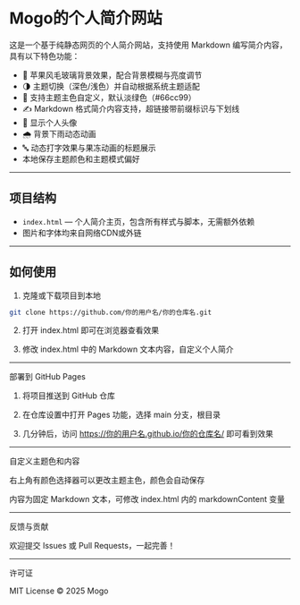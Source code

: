 # Mogo的个人简介网站

这是一个基于纯静态网页的个人简介网站，支持使用 Markdown 编写简介内容，具有以下特色功能：

- 🍏 苹果风毛玻璃背景效果，配合背景模糊与亮度调节
- 🌗 主题切换（深色/浅色）并自动根据系统主题适配
- 🎨 支持主题主色自定义，默认淡绿色（#66cc99）
- ✍️ Markdown 格式简介内容支持，超链接带前缀标识与下划线
- 👤 显示个人头像
- 🌧️ 背景下雨动态动画
- 🔤 动态打字效果与果冻动画的标题展示
- 本地保存主题颜色和主题模式偏好

---

## 项目结构

- `index.html` — 个人简介主页，包含所有样式与脚本，无需额外依赖
- 图片和字体均来自网络CDN或外链

---

## 如何使用

1. 克隆或下载项目到本地

```bash
git clone https://github.com/你的用户名/你的仓库名.git
```

2. 打开 index.html 即可在浏览器查看效果


3. 修改 index.html 中的 Markdown 文本内容，自定义个人简介




---

部署到 GitHub Pages

1. 将项目推送到 GitHub 仓库


2. 在仓库设置中打开 Pages 功能，选择 main 分支，根目录


3. 几分钟后，访问 https://你的用户名.github.io/你的仓库名/ 即可看到效果




---

自定义主题色和内容

右上角有颜色选择器可以更改主题主色，颜色会自动保存

内容为固定 Markdown 文本，可修改 index.html 内的 markdownContent 变量



---

反馈与贡献

欢迎提交 Issues 或 Pull Requests，一起完善！


---

许可证

MIT License © 2025 Mogo



